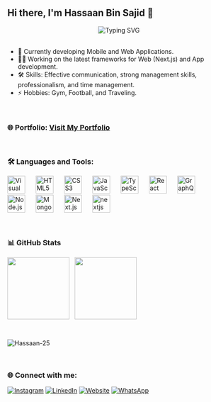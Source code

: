 
## Hi there, I'm Hassaan Bin Sajid 👋

<div align="center">
  <img src="https://readme-typing-svg.demolab.com?font=Fira+Code&size=22&duration=3000&pause=1000&color=36BCF7FF&center=true&vCenter=true&width=435&lines=Software+Engineer;Web+Application+Developer;Mobile+Application+Developer" alt="Typing SVG" />
</div>

<br>

* 🌱 Currently developing Mobile and Web Applications.
* 👨‍💻 Working on the latest frameworks for Web (Next.js) and App development.
* 🛠️ Skills: Effective communication, strong management skills, professionalism, and time management.
* ⚡ Hobbies: Gym, Football, and Traveling.

<br>

### 🌐 Portfolio: [Visit My Portfolio](https://cheemz.netlify.app/)

<br>

### 🛠️ Languages and Tools:

<p align="left">
  <img alt="Visual Studio Code" width="40px" src="https://cdn.jsdelivr.net/gh/devicons/devicon/icons/vscode/vscode-original.svg" style="margin-right:20px;" />
  <img alt="HTML5" width="40px" src="https://cdn.jsdelivr.net/gh/devicons/devicon/icons/html5/html5-original.svg" style="margin-right:20px;" />
  <img alt="CSS3" width="40px" src="https://cdn.jsdelivr.net/gh/devicons/devicon/icons/css3/css3-original.svg" style="margin-right:20px;" />
  <img alt="JavaScript" width="40px" src="https://cdn.jsdelivr.net/gh/devicons/devicon/icons/javascript/javascript-original.svg" style="margin-right:20px;" />
    <img alt="TypeScript" width="40px" src="https://github.com/remojansen/logo.ts/blob/master/ts.png" style="margin-right:20px;" />

  <img alt="React" width="40px" src="https://cdn.jsdelivr.net/gh/devicons/devicon/icons/react/react-original.svg" style="margin-right:20px;" />
  <img alt="GraphQL" width="40px" src="https://cdn.jsdelivr.net/gh/devicons/devicon/icons/graphql/graphql-plain.svg" style="margin-right:20px;" />
  <img alt="Node.js" width="40px" src="https://cdn.jsdelivr.net/gh/devicons/devicon/icons/nodejs/nodejs-original.svg" style="margin-right:20px;" />
  <img alt="MongoDB" width="40px" src="https://cdn.jsdelivr.net/gh/devicons/devicon/icons/mongodb/mongodb-original.svg" style="margin-right:20px;" />
  <img alt="Next.js" width="40px" src="https://svgshare.com/i/10sH.svg" title='nextjsLogo' style="margin-right:20px; background-color: white;" />
   <img src="https://cdn.worldvectorlogo.com/logos/nextjs-2.svg" alt="nextjs" width="40" height="40"/> 
</p>




<br>


### 📊 GitHub Stats


<p align="left">
<img height="140em" src="https://github-readme-stats.vercel.app/api?username=Hassaan-25&count_private=true&show_icons=true&theme=tokyonight&hide=contribs,prs" align = "center"/>
&nbsp;
<img height="140em"src="https://github-readme-streak-stats.herokuapp.com/?user=Hassaan-25&&theme=tokyonight"  align = "center"/>
</p>

<br>

<p align="left"> <img src="https://komarev.com/ghpvc/?username=Hassaan-25&label=Profile%20views&color=0e75b6&style=flat" alt="Hassaan-25" /> </p>

<br>


### 🌐 Connect with me:

[![Instagram](https://img.shields.io/badge/Instagram-%23E4405F.svg?style=for-the-badge&logo=Instagram&logoColor=white)](https://www.instagram.com/hassaan.sajidkhan/)
[![LinkedIn](https://img.shields.io/badge/LinkedIn-%230077B5.svg?style=for-the-badge&logo=LinkedIn&logoColor=white)](https://www.linkedin.com/in/hassaanbinsajid/)
[![Website](https://img.shields.io/badge/Website-%23000000.svg?style=for-the-badge&logo=About.me&logoColor=white)](https://cheemz.netlify.app/)
[![WhatsApp](https://img.shields.io/badge/WhatsApp-25D366?style=for-the-badge&logo=whatsapp&logoColor=white)](https://wa.me/923106660935)
